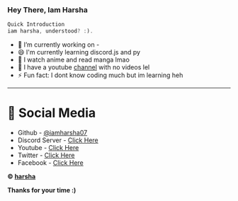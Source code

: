 ### Hey There, Iam Harsha

```js
Quick Introduction
iam harsha, understood? :).
```

- 🌱 I’m currently working on -
- 😄 I'm currently learning discord.js and py
- 💎 I watch anime and read manga lmao
- 📣 I have a youtube [channel](https://www.youtube.com/channel/UC2zAlF353I0el56CRGWLEJg) with no videos lel
- ⚡ Fun fact: I dont know coding much but im learning heh


---

# 📙 Social Media
-  Github - [@iamharsha07](https://github.com/iamharsha07/)
-  Discord Server - [Click Here](https://discord.gg/9paRX7ZDvr)
-  Youtube - [Click Here](https://www.youtube.com/channel/UC2zAlF353I0el56CRGWLEJg)
-  Twitter - [Click Here](https://twitter.com/harsha061036068)
-  Facebook - [Click Here](https://www.facebook.com/critical.harsha.94/)

**© [harsha](https://github.com/AZharsha07)**

**Thanks for your time :)**

